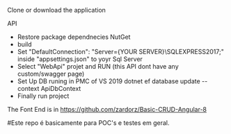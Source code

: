 Clone or download the application

API

- Restore package dependnecies NutGet
- build
- Set "DefaultConnection": "Server={YOUR SERVER}\SQLEXPRESS2017;" inside "appsettings.json" to yoyr Sql Server
- Select "WebApi" projet and RUN (this API dont have any custom/swagger page)
- Set Up DB runing in PMC of VS 2019 dotnet ef database update --context ApiDbContext
- Finally run project

The Font End is in https://github.com/zardorz/Basic-CRUD-Angular-8


#Este repo é basicamente para POC's e testes em geral.
